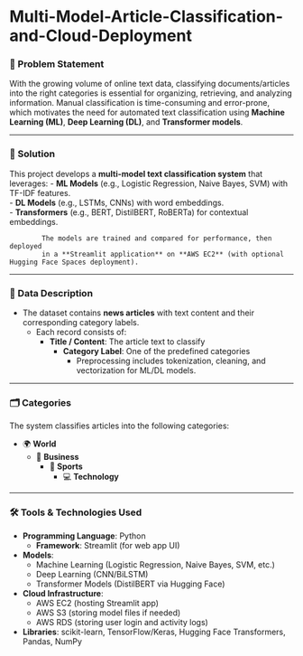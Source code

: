 # Multi-Model-Article-Classification-and-Cloud-Deployment

### 📝 Problem Statement  
With the growing volume of online text data, classifying documents/articles 
into the right categories is essential for organizing, retrieving, and 
analyzing information. Manual classification is time-consuming and 
error-prone, which motivates the need for automated text classification 
using **Machine Learning (ML)**, **Deep Learning (DL)**, and **Transformer models**.  

---
### 🎯 Solution
This project develops a **multi-model text classification system** that 
            leverages:
            - **ML Models** (e.g., Logistic Regression, Naive Bayes, SVM) with TF-IDF features.  
            - **DL Models** (e.g., LSTMs, CNNs) with word embeddings.  
            - **Transformers** (e.g., BERT, DistilBERT, RoBERTa) for contextual embeddings.  

            The models are trained and compared for performance, then deployed 
            in a **Streamlit application** on **AWS EC2** (with optional Hugging Face Spaces deployment).  

---

### 📂 Data Description  
- The dataset contains **news articles** with text content and their corresponding category labels.  
  - Each record consists of:  
    - **Title / Content**: The article text to classify  
      - **Category Label**: One of the predefined categories  
        - Preprocessing includes tokenization, cleaning, and vectorization for ML/DL models.  
---

### 🗂️ Categories  
The system classifies articles into the following categories:  
- 🌍 **World**  
  - 💼 **Business**  
    - 🏅 **Sports**  
      - 💻 **Technology**  

---

### 🛠️ Tools & Technologies Used  
- **Programming Language**: Python  
  - **Framework**: Streamlit (for web app UI)  
- **Models**:  
  - Machine Learning (Logistic Regression, Naive Bayes, SVM, etc.)  
  - Deep Learning (CNN/BiLSTM)  
  - Transformer Models (DistilBERT via Hugging Face)
- **Cloud Infrastructure**:  
  - AWS EC2 (hosting Streamlit app)  
  - AWS S3 (storing model files if needed)  
  - AWS RDS (storing user login and activity logs)  
- **Libraries**: scikit-learn, TensorFlow/Keras, Hugging Face Transformers, Pandas, NumPy
